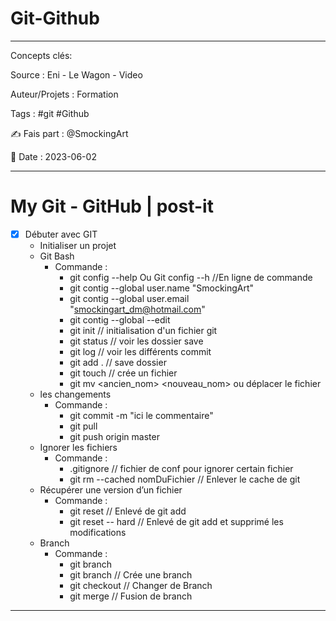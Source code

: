 # Git-Github
---
Concepts clés: 

Source : Eni - Le Wagon - Video 

Auteur/Projets :  Formation 

Tags : #git #Github

✍  Fais part : @SmockingArt

🧭 Date : 2023-06-02


***

# My Git - GitHub | post-it


- [x] Débuter avec GIT
	- Initialiser un projet
	- Git Bash
		- Commande : 
			- git config --help Ou Git config --h	//En ligne de commande
			- git contig --global user.name "SmockingArt"
			- git contig --global user.email "smockingart_dm@hotmail.com"
			- git contig --global --edit
			- git init	// initialisation d'un fichier git
			- git status	// voir les dossier save
			- git log	// voir les différents commit
			- git add .	// save dossier
			- git touch	// crée un fichier
			- git mv <ancien_nom> <nouveau_nom> ou déplacer le fichier 
	- les changements
		- Commande :
			- git commit -m "ici le commentaire"
			- git pull 
			- git push origin master 
	- Ignorer les fichiers
		- Commande :
			- .gitignore	// fichier de conf pour ignorer certain fichier
			- git rm --cached nomDuFichier // Enlever le cache de git
	- Récupérer une version d’un fichier
		- Commande :
			- git reset // Enlevé de git add
			- git reset -- hard // Enlevé de git add et supprimé les modifications
	- Branch 
	 	- Commande :
	 	 	- git branch 
	 	 	- git branch <name> // Crée une branch 
			- git checkout <name> // Changer de Branch
			- git merge // Fusion de branch
---
